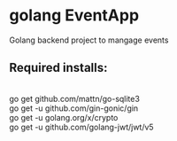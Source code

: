 # golang EventApp
Golang backend project to mangage events

## Required installs:
<br />  go get github.com/mattn/go-sqlite3
<br /> go get -u github.com/gin-gonic/gin
<br /> go get -u golang.org/x/crypto
<br /> go get -u github.com/golang-jwt/jwt/v5
